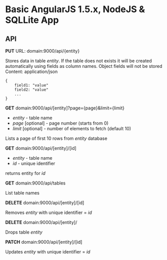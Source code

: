 # Basic AngularJS 1.5.x, NodeJS & SQLLite App

## API

**PUT** URL: domain:9000/api/{entity}

Stores data in table *entity*. If the table does not exists it will be created automatically using fields as column names. Object fields will not be stored
Content: application/json

    {
        field1: "value"
        field2: "value"
        ...
    }

**GET** domain:9000/api/[entity]?page={page}&limit={limit}

- *entity* - table name
- *page* [optional] - page number (starts from 0)
- *limit* [optional] - number of elements to fetch (default 10)

Lists a page of first 10 rows from *entity* database

**GET** domain:9000/api/[entity]/[id]

- *entity* - table name
- *id* - unique identifier

returns entity for *id*

**GET** domain:9000/api/tables

List table names

**DELETE** domain:9000/api/[entity]/[id]

Removes *entity* with unique identifier = *id*

**DELETE** domain:9000/api/[entity]/

Drops table *entity*


**PATCH**  domain:9000/api/[entity]/[id]

Updates *entity* with unique identifier = *id*